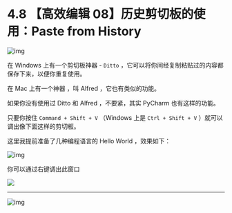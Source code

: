 # 4.8 【高效编辑 08】历史剪切板的使用：Paste  from History

![img](http://image.iswbm.com/20200804124133.png)

在 Windows 上有一个剪切板神器 - `Ditto` ，它可以将你间经复制粘贴过的内容都保存下来，以便你重复使用。

在 Mac 上有一个神器 ，叫 Alfred ，它也有类似的功能。

如果你没有使用过 Ditto 和 Alfred ，不要紧，其实 PyCharm 也有这样的功能。

只要你按住 `Command + Shift + V` （Windows 上是 `Ctrl + Shift + V` ）就可以调出像下面这样的剪切板。

这里我提前准备了几种编程语言的 Hello World ，效果如下：

![img](http://image.python-online.cn/20191211210012.png)

你可以通过右键调出此窗口

![](http://image.iswbm.com/20200826123123.png)



---

![img](http://image.iswbm.com/20200607174235.png)